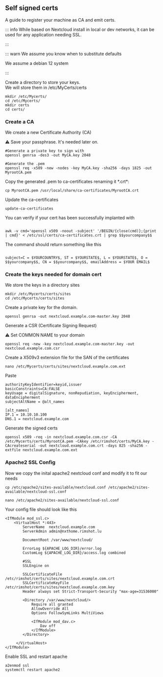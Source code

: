 ## Self signed certs

A guide to register your machine as CA and emit certs.

::: info
While based on Nextcloud install in local or dev networks, it can be used for any application needing SSL.

:::

::: warn
We assume you know when to substitute defaults

We assume a debian 12 system

:::

Create a directory to store your keys.  
We will store them in /etc/MyCerts/certs

```
mkdir /etc/Mycerts/
cd /etc/Mycerts/
mkdir certs
cd certs/
```

### Create a CA

We create a new Certificate Authority (CA)

⚠️ Save your passphrase. It's needed later on.

```
#Generate a private key to sign with
openssl genrsa -des3 -out MyCA.key 2048

#Generate the .pem
openssl req -x509 -new -nodes -key MyCA.key -sha256 -days 1825 -out MyrootCA.pem
```

Copy the generated .pem to ca-certificates renaming it \*.crt\*:

```
cp MyrootCA.pem /usr/local/share/ca-certificates/MyrootCA.crt
```

Update the ca-certificates

```
update-ca-certificates
```

You can verify if your cert has been successfully implanted with

```

awk -v cmd='openssl x509 -noout -subject' '/BEGIN/{close(cmd)};{print | cmd}' < /etc/ssl/certs/ca-certificates.crt | grep $$yourcompany$$
```

The command should return something like this

```

subject=C = $YOURCOUNTRY$, ST = $YOURSTATE$, L = $YOURSTATE$, O = $$yourcompany$$, CN = $$yourcompany$$, emailAddress = $YOUR EMAIL$
```

### Create the keys needed for domain cert

We store the keys in a directory sites

```
mkdir /etc/Mycerts/certs/sites
cd /etc/Mycerts/certs/sites
```

Create a private key for the domain.

```
openssl genrsa -out nextcloud.example.com-master.key 2048
```

Generate a CSR (Certificate Signing Request)

⚠️ Set COMMON NAME to your domain

```
openssl req -new -key nextcloud.example.com-master.key -out nextcloud.example.com.csr
```

Create a X509v3 extension file for the SAN of the certificates

```
nano /etc/Mycerts/certs/sites/nextcloud.example.com.ext
```

Paste

```
authorityKeyIdentifier=keyid,issuer
basicConstraints=CA:FALSE
keyUsage = digitalSignature, nonRepudiation, keyEncipherment, dataEncipherment
subjectAltName = @alt_names

[alt_names]
IP.1 = 10.10.10.100
DNS.1 = nextcloud.example.com
```

Generate the signed certs

```
openssl x509 -req -in nextcloud.example.com.csr -CA /etc/Mycerts/certs/MyrootCA.pem -CAkey /etc/rimshot/certs/MyCA.key -CAcreateserial -out nextcloud.example.com.crt -days 825 -sha256 -extfile nextcloud.example.com.ext
```

### 

### Apache2 SSL Config

Now we copy the inital apache2 nextcloud conf and modify it to fit our needs

```
cp /etc/apache2/sites-available/nextcloud.conf /etc/apache2/sites-available/nextcloud-ssl.conf

nano /etc/apache2/sites-available/nextcloud-ssl.conf
```

Your config file should look like this

```
<IfModule mod_ssl.c>
    <VirtualHost *:443>
        ServerName  nextcloud.example.com
        ServerAdmin admin@nxthome.rimshot.lu
            
        DocumentRoot /var/www/nextcloud/
            
        ErrorLog ${APACHE_LOG_DIR}/error.log
        CustomLog ${APACHE_LOG_DIR}/access.log combined
         
        #SSL
        SSLEngine on

        SSLCertificateFile /etc/rimshot/certs/sites/nextcloud.example.com.crt
        SSLCertificateKeyFile /etc/rimshot/certs/sites/nextcloud.example.com.key
        Header always set Strict-Transport-Security "max-age=31536000"

        <Directory /var/www/nextcloud/>
            Require all granted
            AllowOverride All
            Options FollowSymLinks MultiViews

            <IfModule mod_dav.c>
                Dav off
            </IfModule>
        </Directory>
            
     </VirtualHost>  
</IfModule>  
```

Enable SSL and restart apache

```
a2enmod ssl
systemctl restart apache2
```